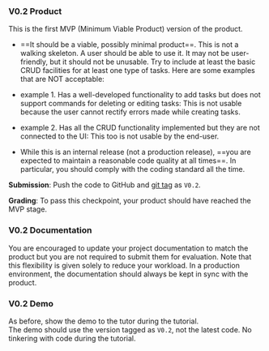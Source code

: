 ### V0.2 Product

This is the first MVP (Minimum Viable Product) version of the product.

*   ==It should be a viable, possibly minimal product==. This is not a walking skeleton. A user should be able to use it. It may not be user-friendly, but it should not be unusable. Try to include at least the basic CRUD facilities for at least one type of tasks. Here are some examples that are NOT acceptable:

*   example 1\. Has a well-developed functionality to add tasks but does not support commands for deleting or editing tasks: This is not usable because the user cannot rectify errors made while creating tasks.
*   example 2\. Has all the CRUD functionality implemented but they are not connected to the UI: This too is not usable by the end-user.

*   While this is an internal release (not a production release), ==you are expected to maintain a reasonable code quality at all times==. In particular, you should comply with the coding standard all the time.

**Submission**: Push the code to GitHub and [git tag](http://git-scm.com/book/en/v2/Git-Basics-Tagging) as `V0.2`.

**Grading**: To pass this checkpoint, your product should have reached the MVP stage.  

### V0.2 Documentation

You are encouraged to update your project documentation to match the product but you are not required to submit them for evaluation. Note that this flexibility is given solely to reduce your workload. In a production environment, the documentation should always be kept in sync with the product.

### V0.2 Demo

As before, show the demo to the tutor during the tutorial.  
The demo should use the version tagged as `V0.2`, not the latest code. No tinkering with code during the tutorial.